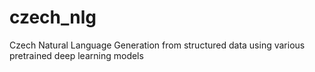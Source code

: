 # czech_nlg
Czech Natural Language Generation from structured data using various pretrained deep learning models
